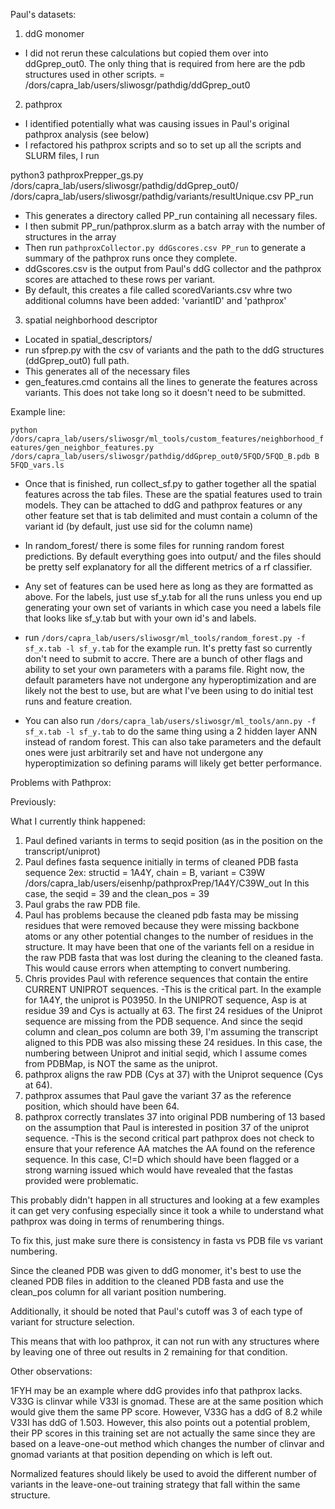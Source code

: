 Paul's datasets:

1. ddG monomer 
* I did not rerun these calculations but copied them over into ddGprep_out0. The only thing that is required from here are the pdb structures used in other scripts. = /dors/capra_lab/users/sliwosgr/pathdig/ddGprep_out0
2. pathprox
* I identified potentially what was causing issues in Paul's original pathprox analysis (see below)
* I refactored his pathprox scripts and so to set up all the scripts and SLURM files, I run

python3 pathproxPrepper_gs.py /dors/capra_lab/users/sliwosgr/pathdig/ddGprep_out0/ /dors/capra_lab/users/sliwosgr/pathdig/variants/resultUnique.csv PP_run

* This generates a directory called PP_run containing all necessary files.
* I then submit PP_run/pathprox.slurm as a batch array with the number of structures in the array
* Then run `pathproxCollector.py ddGscores.csv PP_run` to generate a summary of the pathprox runs once they complete.
* ddGscores.csv is the output from Paul's ddG collector and the pathprox scores are attached to these rows per variant.
* By default, this creates a file called scoredVariants.csv whre two additional columns have been added: 'variantID' and 'pathprox'

3. spatial neighborhood descriptor
* Located in spatial_descriptors/
* run sfprep.py with the csv of variants and the path to the ddG structures (ddGprep_out0) full path.
* This generates all of the necessary files
* gen_features.cmd contains all the lines to generate the features across variants. This does not take long so it doesn't need to be submitted.

Example line:

`python /dors/capra_lab/users/sliwosgr/ml_tools/custom_features/neighborhood_features/gen_neighbor_features.py /dors/capra_lab/users/sliwosgr/pathdig/ddGprep_out0/5FQD/5FQD_B.pdb B 5FQD_vars.ls`

* Once that is finished, run collect_sf.py to gather together all the spatial features across the tab files. These are the spatial features used to train models. They can be attached to ddG and pathprox features or any other feature set that is tab delimited and must contain a column of the variant id (by default, just use sid for the column name)
* In random_forest/ there is some files for running random forest predictions. By default everything goes into output/ and the files should be pretty self explanatory for all the different metrics of a rf classifier.
* Any set of features can be used here as long as they are formatted as above. For the labels, just use sf_y.tab for all the runs unless you end up generating your own set of variants in which case you need a labels file that looks like sf_y.tab but with your own id's and labels.
* run `/dors/capra_lab/users/sliwosgr/ml_tools/random_forest.py -f sf_x.tab -l sf_y.tab` for the example run. It's pretty fast so currently don't need to submit to accre. There are a bunch of other flags and ability to set your own parameters with a params file. Right now, the default parameters have not undergone any hyperoptimization and are likely not the best to use, but are what I've been using to do initial test runs and feature creation.

* You can also run `/dors/capra_lab/users/sliwosgr/ml_tools/ann.py -f sf_x.tab -l sf_y.tab` to do the same thing using a 2 hidden layer ANN instead of random forest. This can also take parameters and the default ones were just arbitrarily set and have not undergone any hyperoptimization so defining params will likely get better performance.



Problems with Pathprox:

Previously:

What I currently think happened:

1. Paul defined variants in terms to seqid position (as in the position on the transcript/uniprot)
2. Paul defines fasta sequence initially in terms of cleaned PDB fasta sequence
2ex: structid = 1A4Y, chain = B, variant = C39W
/dors/capra_lab/users/eisenhp/pathproxPrep/1A4Y/C39W_out
In this case, the seqid = 39 and the clean_pos = 39
3. Paul grabs the raw PDB file.
4. Paul has problems because the cleaned pdb fasta may be missing residues that were removed because they were missing backbone atoms or any other potential changes to the number of residues in the structure. It may have been that one of the variants fell on a residue in the raw PDB fasta that was lost during the cleaning to the cleaned fasta. This would cause errors when attempting to convert numbering.
5. Chris provides Paul with reference sequences that contain the entire CURRENT UNIPROT sequences.
-This is the critical part.
In the example for 1A4Y, the uniprot is P03950.
In the UNIPROT sequence, Asp is at residue 39 and Cys is actually at 63. The first 24 residues of the Uniprot sequence are missing from the PDB sequence. And since the seqid column and clean_pos column are both 39, I'm assuming the transcript aligned to this PDB was also missing these 24 residues. In this case, the numbering between Uniprot and initial seqid, which I assume comes from PDBMap, is NOT the same as the uniprot.
6. pathprox aligns the raw PDB (Cys at 37) with the Uniprot sequence (Cys at 64).
7. pathprox assumes that Paul gave the variant 37 as the reference position, which should have been 64.
8. pathprox correctly translates 37 into original PDB numbering of 13 based on the assumption that Paul is interested in position 37 of the uniprot sequence.
-This is the second critical part
pathprox does not check to ensure that your reference AA matches the AA found on the reference sequence. In this case, C!=D which should have been flagged or a strong warning issued which would have revealed that the fastas provided were problematic.

This probably didn't happen in all structures and looking at a few examples it can get very confusing especially since it took a while to understand what pathprox was doing in terms of renumbering things.

To fix this, just make sure there is consistency in fasta vs PDB file vs variant numbering.

Since the cleaned PDB was given to ddG monomer, it's best to use the cleaned PDB files in addition to the cleaned PDB fasta and use the clean_pos column for all variant position numbering.


Additionally, it should be noted that Paul's cutoff was 3 of each type of variant for structure selection.

This means that with loo pathprox, it can not run with any structures where by leaving one of three out results in 2 remaining for that condition.

Other observations:

1FYH may be an example where ddG provides info that pathprox lacks.
V33G is clinvar while V33I is gnomad. These are at the same position which would give them the same PP score. However, V33G has a ddG of 8.2 while V33I has ddG of 1.503.
However, this also points out a potential problem, their PP scores in this training set are not actually the same since they are based on a leave-one-out method which changes the number of clinvar and gnomad variants at that position depending on which is left out.

Normalized features should likely be used to avoid the different number of variants in the leave-one-out training strategy that fall within the same structure.
